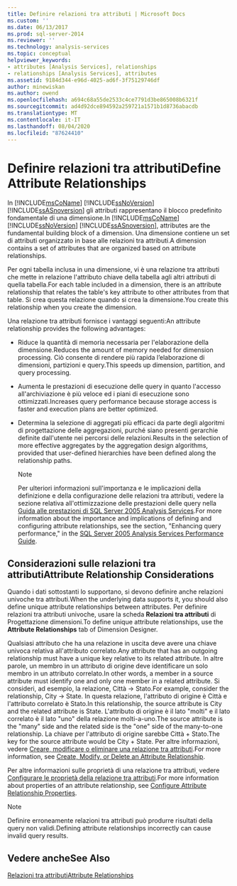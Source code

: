 ```yaml
---
title: Definire relazioni tra attributi | Microsoft Docs
ms.custom: ''
ms.date: 06/13/2017
ms.prod: sql-server-2014
ms.reviewer: ''
ms.technology: analysis-services
ms.topic: conceptual
helpviewer_keywords:
- attributes [Analysis Services], relationships
- relationships [Analysis Services], attributes
ms.assetid: 9184d344-e96d-4025-ad6f-3f75129746df
author: minewiskan
ms.author: owend
ms.openlocfilehash: a694c68a55de2533c4ce7791d3be865008b6321f
ms.sourcegitcommit: ad4d92dce894592a259721a1571b1d8736abacdb
ms.translationtype: MT
ms.contentlocale: it-IT
ms.lasthandoff: 08/04/2020
ms.locfileid: "87624410"
---
```

# <a name="define-attribute-relationships"></a><span data-ttu-id="c9f1b-102">Definire relazioni tra attributi</span><span class="sxs-lookup"><span data-stu-id="c9f1b-102">Define Attribute Relationships</span></span>
  <span data-ttu-id="c9f1b-103">In [!INCLUDE[msCoName](../../includes/msconame-md.md)] [!INCLUDE[ssNoVersion](../../includes/ssnoversion-md.md)] [!INCLUDE[ssASnoversion](../../includes/ssasnoversion-md.md)] gli attributi rappresentano il blocco predefinito fondamentale di una dimensione.</span><span class="sxs-lookup"><span data-stu-id="c9f1b-103">In [!INCLUDE[msCoName](../../includes/msconame-md.md)] [!INCLUDE[ssNoVersion](../../includes/ssnoversion-md.md)] [!INCLUDE[ssASnoversion](../../includes/ssasnoversion-md.md)], attributes are the fundamental building block of a dimension.</span></span> <span data-ttu-id="c9f1b-104">Una dimensione contiene un set di attributi organizzato in base alle relazioni tra attributi.</span><span class="sxs-lookup"><span data-stu-id="c9f1b-104">A dimension contains a set of attributes that are organized based on attribute relationships.</span></span>  
  
 <span data-ttu-id="c9f1b-105">Per ogni tabella inclusa in una dimensione, vi è una relazione tra attributi che mette in relazione l'attributo chiave della tabella agli altri attributi di quella tabella.</span><span class="sxs-lookup"><span data-stu-id="c9f1b-105">For each table included in a dimension, there is an attribute relationship that relates the table's key attribute to other attributes from that table.</span></span> <span data-ttu-id="c9f1b-106">Si crea questa relazione quando si crea la dimensione.</span><span class="sxs-lookup"><span data-stu-id="c9f1b-106">You create this relationship when you create the dimension.</span></span>  
  
 <span data-ttu-id="c9f1b-107">Una relazione tra attributi fornisce i vantaggi seguenti:</span><span class="sxs-lookup"><span data-stu-id="c9f1b-107">An attribute relationship provides the following advantages:</span></span>  
  
-   <span data-ttu-id="c9f1b-108">Riduce la quantità di memoria necessaria per l'elaborazione della dimensione.</span><span class="sxs-lookup"><span data-stu-id="c9f1b-108">Reduces the amount of memory needed for dimension processing.</span></span> <span data-ttu-id="c9f1b-109">Ciò consente di rendere più rapida l’elaborazione di dimensioni, partizioni e query.</span><span class="sxs-lookup"><span data-stu-id="c9f1b-109">This speeds up dimension, partition, and query processing.</span></span>  
  
-   <span data-ttu-id="c9f1b-110">Aumenta le prestazioni di esecuzione delle query in quanto l'accesso all'archiviazione è più veloce ed i piani di esecuzione sono ottimizzati.</span><span class="sxs-lookup"><span data-stu-id="c9f1b-110">Increases query performance because storage access is faster and execution plans are better optimized.</span></span>  
  
-   <span data-ttu-id="c9f1b-111">Determina la selezione di aggregati più efficaci da parte degli algoritmi di progettazione delle aggregazioni, purché siano presenti gerarchie definite dall'utente nei percorsi delle relazioni.</span><span class="sxs-lookup"><span data-stu-id="c9f1b-111">Results in the selection of more effective aggregates by the aggregation design algorithms, provided that user-defined hierarchies have been defined along the relationship paths.</span></span>  
  
    > [!NOTE]  
    >  <span data-ttu-id="c9f1b-112">Per ulteriori informazioni sull'importanza e le implicazioni della definizione e della configurazione delle relazioni tra attributi, vedere la sezione relativa all'ottimizzazione delle prestazioni delle query nella [Guida alle prestazioni di SQL Server 2005 Analysis Services](https://docsbay.net/Microsoft-SQL-Server-2005-Analysis-Services-Performance-Guide).</span><span class="sxs-lookup"><span data-stu-id="c9f1b-112">For more information about the importance and implications of defining and configuring attribute relationships, see the section, "Enhancing query performance," in the [SQL Server 2005 Analysis Services Performance Guide](https://docsbay.net/Microsoft-SQL-Server-2005-Analysis-Services-Performance-Guide).</span></span>  
  
## <a name="attribute-relationship-considerations"></a><span data-ttu-id="c9f1b-113">Considerazioni sulle relazioni tra attributi</span><span class="sxs-lookup"><span data-stu-id="c9f1b-113">Attribute Relationship Considerations</span></span>  
 <span data-ttu-id="c9f1b-114">Quando i dati sottostanti lo supportano, si devono definire anche relazioni univoche tra attributi.</span><span class="sxs-lookup"><span data-stu-id="c9f1b-114">When the underlying data supports it, you should also define unique attribute relationships between attributes.</span></span> <span data-ttu-id="c9f1b-115">Per definire relazioni tra attributi univoche, usare la scheda **Relazioni tra attributi** di Progettazione dimensioni.</span><span class="sxs-lookup"><span data-stu-id="c9f1b-115">To define unique attribute relationships, use the **Attribute Relationships** tab of Dimension Designer.</span></span>  
  
 <span data-ttu-id="c9f1b-116">Qualsiasi attributo che ha una relazione in uscita deve avere una chiave univoca relativa all'attributo correlato.</span><span class="sxs-lookup"><span data-stu-id="c9f1b-116">Any attribute that has an outgoing relationship must have a unique key relative to its related attribute.</span></span> <span data-ttu-id="c9f1b-117">In altre parole, un membro in un attributo di origine deve identificare un solo membro in un attributo correlato.</span><span class="sxs-lookup"><span data-stu-id="c9f1b-117">In other words, a member in a source attribute must identify one and only one member in a related attribute.</span></span> <span data-ttu-id="c9f1b-118">Si consideri, ad esempio, la relazione, Città -> Stato.</span><span class="sxs-lookup"><span data-stu-id="c9f1b-118">For example, consider the relationship, City -> State.</span></span> <span data-ttu-id="c9f1b-119">In questa relazione, l'attributo di origine è Città e l'attributo correlato è Stato.</span><span class="sxs-lookup"><span data-stu-id="c9f1b-119">In this relationship, the source attribute is City and the related attribute is State.</span></span> <span data-ttu-id="c9f1b-120">L'attributo di origine è il lato "molti" e il lato correlato è il lato "uno" della relazione molti-a-uno.</span><span class="sxs-lookup"><span data-stu-id="c9f1b-120">The source attribute is the "many" side and the related side is the "one" side of the many-to-one relationship.</span></span> <span data-ttu-id="c9f1b-121">La chiave per l'attributo di origine sarebbe Città + Stato.</span><span class="sxs-lookup"><span data-stu-id="c9f1b-121">The key for the source attribute would be City + State.</span></span> <span data-ttu-id="c9f1b-122">Per altre informazioni, vedere [Creare, modificare o eliminare una relazione tra attributi](attribute-relationships-create-modify-or-delete-relationship.md).</span><span class="sxs-lookup"><span data-stu-id="c9f1b-122">For more information, see [Create, Modify, or Delete an Attribute Relationship](attribute-relationships-create-modify-or-delete-relationship.md).</span></span>  
  
 <span data-ttu-id="c9f1b-123">Per altre informazioni sulle proprietà di una relazione tra attributi, vedere [Configurare le proprietà della relazione tra attributi](attribute-relationships-configure-attribute-properties.md).</span><span class="sxs-lookup"><span data-stu-id="c9f1b-123">For more information about properties of an attribute relationship, see [Configure Attribute Relationship Properties](attribute-relationships-configure-attribute-properties.md).</span></span>  
  
> [!NOTE]  
>  <span data-ttu-id="c9f1b-124">Definire erroneamente relazioni tra attributi può produrre risultati della query non validi.</span><span class="sxs-lookup"><span data-stu-id="c9f1b-124">Defining attribute relationships incorrectly can cause invalid query results.</span></span>  
  
## <a name="see-also"></a><span data-ttu-id="c9f1b-125">Vedere anche</span><span class="sxs-lookup"><span data-stu-id="c9f1b-125">See Also</span></span>  
 [<span data-ttu-id="c9f1b-126">Relazioni tra attributi</span><span class="sxs-lookup"><span data-stu-id="c9f1b-126">Attribute Relationships</span></span>](../multidimensional-models-olap-logical-dimension-objects/attribute-relationships.md)  
  
  
